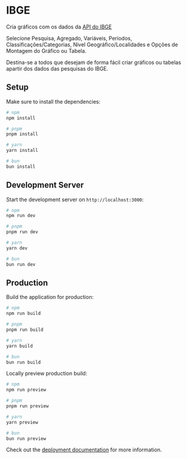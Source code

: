 # IBGE

Cria gráficos com os dados da [API do IBGE](https://servicodados.ibge.gov.br/api/docs/agregados?versao=3)

Selecione Pesquisa, Agregado, Variáveis, Períodos, Classificações/Categorias, Nível Geográfico/Localidades e Opções de Montagem do Gráfico ou Tabela.

Destina-se a todos que desejam de forma fácil criar gráficos ou tabelas apartir dos dados das pesquisas do IBGE.

## Setup

Make sure to install the dependencies:

```bash
# npm
npm install

# pnpm
pnpm install

# yarn
yarn install

# bun
bun install
```

## Development Server

Start the development server on `http://localhost:3000`:

```bash
# npm
npm run dev

# pnpm
pnpm run dev

# yarn
yarn dev

# bun
bun run dev
```

## Production

Build the application for production:

```bash
# npm
npm run build

# pnpm
pnpm run build

# yarn
yarn build

# bun
bun run build
```

Locally preview production build:

```bash
# npm
npm run preview

# pnpm
pnpm run preview

# yarn
yarn preview

# bun
bun run preview
```

Check out the [deployment documentation](https://nuxt.com/docs/getting-started/deployment) for more information.
